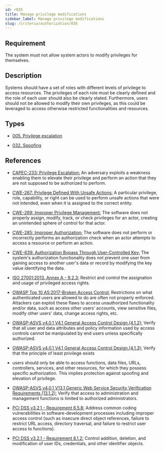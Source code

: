 ```yaml
---
id: r035
title: Manage privilege modifications
sidebar_label: Manage privilege modifications
slug: /criteria/authorization/035
---
```


## Requirement

The system must not allow system actors
to modify privileges for themselves.

## Description

Systems should have a set of roles
with different levels of privilege
to access resources.
The privileges of each role
must be clearly defined
and the role of each user
should also be clearly stated.
Furthermore,
users should not be allowed
to modify their own privileges,
as this could be leveraged to access
otherwise restricted functionalities
and resources.

## Types

- [005. Privilege escalation](/types/005)

- [032. Spoofing](/types/032)

## References

- [CAPEC-233: Privilege Escalation:](http://capec.mitre.org/data/definitions/233.html)
An adversary exploits a weakness
enabling them
to elevate their privilege
and perform an action
that they are not supposed
to be authorized to perform.

- [CWE-267: Privilege Defined With Unsafe Actions:](https://cwe.mitre.org/data/definitions/267.html)
A particular privilege, role, capability,
or right can be used to perform unsafe actions
that were not intended,
even when it is assigned
to the correct entity.

- [CWE-269: Improper Privilege Management:](https://cwe.mitre.org/data/definitions/269.html)
The software does not properly assign, modify, track,
or check privileges for an actor,
creating an unintended sphere of control
for that actor.

- [CWE-285: Improper Authorization:](https://cwe.mitre.org/data/definitions/285.html)
The software does not perform
or incorrectly performs an authorization check
when an actor attempts to access a resource
or perform an action.

- [CWE-639: Authorization Bypass Through User-Controlled Key:](https://cwe.mitre.org/data/definitions/639.html)
The system's authorization functionality
does not prevent one user from gaining access
to another user's data
or record by modifying the key value
identifying the data.

- [ISO 27001:2013. Annex A - 9.2.3:](https://www.iso.org/obp/ui/#iso:std:54534:en)
Restrict and control the assignation and usage of privileged access rights.

- [OWASP Top 10 A5:2017-Broken Access Control:](https://owasp.org/www-project-top-ten/OWASP_Top_Ten_2017/Top_10-2017_A5-Broken_Access_Control)
Restrictions on what authenticated users
are allowed to do are often not properly enforced.
Attackers can exploit these flaws
to access unauthorized functionality
and/or data,
such as access other users' accounts,
view sensitive files,
modify other users' data,
change access rights, etc.

- [OWASP-ASVS v4.0.1 V4.1 General Access Control Design.(4.1.2):](https://owasp.org/www-project-application-security-verification-standard/)
Verify that all user and data attributes
and policy information used
by access controls cannot be manipulated
by end users unless specifically authorized.

- [OWASP-ASVS v4.0.1 V4.1 General Access Control Design.(4.1.3):](https://owasp.org/www-project-application-security-verification-standard/)
Verify that the principle of least privilege exists
- users should only be able
to access functions, data files, URLs,
controllers, services,
and other resources,
for which they possess specific authorization.
This implies protection against spoofing
and elevation of privilege.

- [OWASP-ASVS v4.0.1 V13.1 Generic Web Service Security Verification Requirements.(13.1.2):](https://owasp.org/www-project-application-security-verification-standard/)
Verify that access to administration
and management functions is limited
to authorized administrators.

- [PCI DSS v3.2.1 - Requirement 6.5.8:](https://www.pcisecuritystandards.org/documents/PCI_DSS_v3-2-1.pdf)
Address common coding vulnerabilities
in software-development processes
including improper access control
(such as insecure direct object references,
failure to restrict URL access,
directory traversal, 
and failure to restrict user access
to functions).

- [PCI DSS v3.2.1 - Requirement 8.1.2:](https://www.pcisecuritystandards.org/documents/PCI_DSS_v3-2-1.pdf)
Control addition, deletion,
and modification of user IDs,
credentials,
and other identifier objects.
